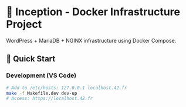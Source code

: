 # 🐳 Inception - Docker Infrastructure Project

WordPress + MariaDB + NGINX infrastructure using Docker Compose.

## 🚀 Quick Start

### Development (VS Code)
```bash
# Add to /etc/hosts: 127.0.0.1 localhost.42.fr
make -f Makefile.dev dev-up
# Access: https://localhost.42.fr